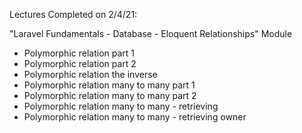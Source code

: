 
Lectures Completed on 2/4/21:

"Laravel Fundamentals - Database - Eloquent Relationships" Module
* Polymorphic relation part 1
* Polymorphic relation part 2
* Polymorphic relation the inverse
* Polymorphic relation many to many part 1
* Polymorphic relation many to many part 2
* Polymorphic relation many to many - retrieving
* Polymorphic relation many to many - retrieving owner
